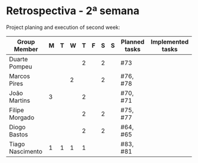 # Retrospectiva   - 2ª semana #

Project planing and execution of second week:

| Group Member     | M  | T  | W  | T  | F  | S  | S  | Planned tasks      | Implemented tasks|
|------------------|----|----|----|----|----|----|----|--------------------|------------------|
| Duarte Pompeu    |    |    |    | 2  |    |  2 |    | #73                |                  |
| Marcos Pires     |    |    |  2 |    |    |  2 |    | #76, #78           |                  |
| João Martins     |  3 |    |    | 2  |    |    |    | #70, #71           |                  |
| Filipe Morgado   |    |    |    | 2  |    |  2 |    | #75, #77           |                  |  
| Diogo Bastos     |    |    |    |  2 |    |  2 |    | #64, #65           |                  |
| Tiago Nascimento |  1 | 1  |  1 | 1  |    |    |    | #83, #81           |                  |
